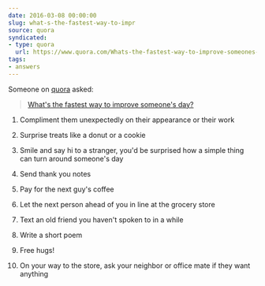 ```yaml
---
date: 2016-03-08 00:00:00
slug: what-s-the-fastest-way-to-impr
source: quora
syndicated:
- type: quora
  url: https://www.quora.com/Whats-the-fastest-way-to-improve-someones-day/answer/Roy-Tang
tags:
- answers
---
```


Someone on [quora](https://quora.com) asked:

> [What's the fastest way to improve someone's day?](https://www.quora.com/Whats-the-fastest-way-to-improve-someones-day/answer/Roy-Tang)


1. Compliment them unexpectedly on their appearance or their work

2. Surprise treats like a donut or a cookie

3. Smile and say hi to a stranger, you'd be surprised how a simple thing can turn around someone's day

4. Send thank you notes

5. Pay for the next guy's coffee

6. Let the next person ahead of you in line at the grocery store

7. Text an old friend you haven't spoken to in a while

8. Write a short poem

9. Free hugs!

10. On your way to the store, ask your neighbor or office mate if they want anything